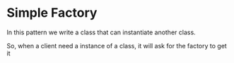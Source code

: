 # Simple Factory
In this pattern we write a class that can instantiate another class. 

So, when a client need a instance of a class, it will ask for the factory to get it
